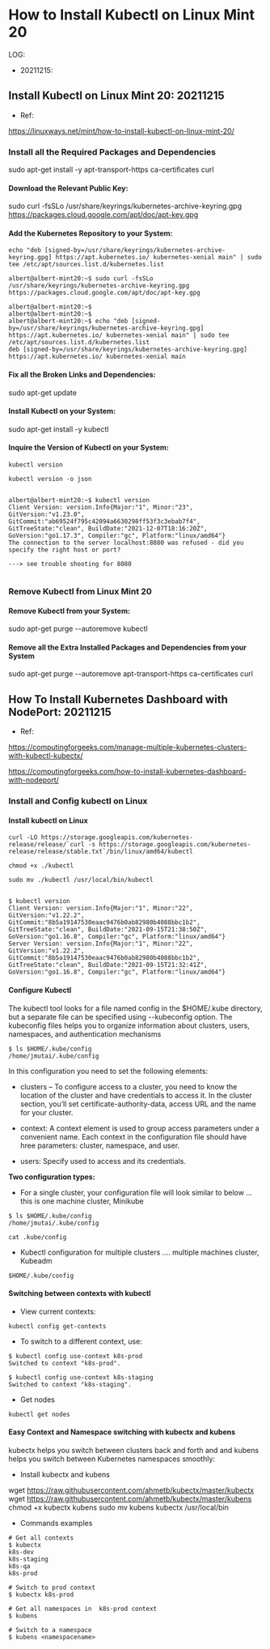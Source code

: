 
# How to Install Kubectl on Linux Mint 20

LOG:

- 20211215: 

## Install Kubectl on Linux Mint 20: 20211215

- Ref:

https://linuxways.net/mint/how-to-install-kubectl-on-linux-mint-20/


### Install all the Required Packages and Dependencies

sudo apt-get install -y apt-transport-https ca-certificates curl

#### Download the Relevant Public Key:

sudo curl -fsSLo /usr/share/keyrings/kubernetes-archive-keyring.gpg https://packages.cloud.google.com/apt/doc/apt-key.gpg

#### Add the Kubernetes Repository to your System:

```
echo "deb [signed-by=/usr/share/keyrings/kubernetes-archive-keyring.gpg] https://apt.kubernetes.io/ kubernetes-xenial main" | sudo tee /etc/apt/sources.list.d/kubernetes.list
```

```
albert@albert-mint20:~$ sudo curl -fsSLo /usr/share/keyrings/kubernetes-archive-keyring.gpg https://packages.cloud.google.com/apt/doc/apt-key.gpg

albert@albert-mint20:~$ 
albert@albert-mint20:~$ 
albert@albert-mint20:~$ echo "deb [signed-by=/usr/share/keyrings/kubernetes-archive-keyring.gpg] https://apt.kubernetes.io/ kubernetes-xenial main" | sudo tee /etc/apt/sources.list.d/kubernetes.list
deb [signed-by=/usr/share/keyrings/kubernetes-archive-keyring.gpg] https://apt.kubernetes.io/ kubernetes-xenial main

```

#### Fix all the Broken Links and Dependencies:

sudo apt-get update

#### Install Kubectl on your System:

sudo apt-get install -y kubectl

#### Inquire the Version of Kubectl on your System:

```
kubectl version

kubectl version -o json


albert@albert-mint20:~$ kubectl version
Client Version: version.Info{Major:"1", Minor:"23", GitVersion:"v1.23.0", GitCommit:"ab69524f795c42094a6630298ff53f3c3ebab7f4", GitTreeState:"clean", BuildDate:"2021-12-07T18:16:20Z", GoVersion:"go1.17.3", Compiler:"gc", Platform:"linux/amd64"}
The connection to the server localhost:8080 was refused - did you specify the right host or port?

---> see trouble shooting for 8080


```


### Remove Kubectl from Linux Mint 20

#### Remove Kubectl from your System:

sudo apt-get purge --autoremove kubectl


#### Remove all the Extra Installed Packages and Dependencies from your System

sudo apt-get purge --autoremove apt-transport-https ca-certificates curl



## How To Install Kubernetes Dashboard with NodePort: 20211215


- Ref:

https://computingforgeeks.com/manage-multiple-kubernetes-clusters-with-kubectl-kubectx/ 

https://computingforgeeks.com/how-to-install-kubernetes-dashboard-with-nodeport/


### Install and Config kubectl on Linux 

#### Install kubectl on Linux

```
curl -LO https://storage.googleapis.com/kubernetes-release/release/`curl -s https://storage.googleapis.com/kubernetes-release/release/stable.txt`/bin/linux/amd64/kubectl

chmod +x ./kubectl

sudo mv ./kubectl /usr/local/bin/kubectl


```

```
$ kubectl version
Client Version: version.Info{Major:"1", Minor:"22", GitVersion:"v1.22.2", GitCommit:"8b5a19147530eaac9476b0ab82980b4088bbc1b2", GitTreeState:"clean", BuildDate:"2021-09-15T21:38:50Z", GoVersion:"go1.16.8", Compiler:"gc", Platform:"linux/amd64"}
Server Version: version.Info{Major:"1", Minor:"22", GitVersion:"v1.22.2", GitCommit:"8b5a19147530eaac9476b0ab82980b4088bbc1b2", GitTreeState:"clean", BuildDate:"2021-09-15T21:32:41Z", GoVersion:"go1.16.8", Compiler:"gc", Platform:"linux/amd64"}
```

#### Configure Kubectl

The kubectl tool looks for a file named config in the $HOME/.kube directory, but a separate file can be specified using --kubeconfig option. The kubeconfig files helps you to organize information about clusters, users, namespaces, and authentication mechanisms

```
$ ls $HOME/.kube/config
/home/jmutai/.kube/config

```

In this configuration you need to set the following elements:

- clusters – To configure access to a cluster, you need to know the location of the cluster and have credentials to access it. In the cluster section, you’ll set certificate-authority-data, access URL and the name for your cluster.


- context: A context element is used to group access parameters under a convenient name. Each context in the configuration file should have hree parameters: cluster, namespace, and user.


- users: Specify used to access and its credentials.


**Two configuration types:**

- For a single cluster, your configuration file will look similar to below ... this is one machine cluster, Minikube

```
$ ls $HOME/.kube/config
/home/jmutai/.kube/config

cat .kube/config

```

- Kubectl configuration for multiple clusters .... multiple machines cluster, Kubeadm


```
$HOME/.kube/config

```

#### Switching between contexts with kubectl

- View current contexts:

```
kubectl config get-contexts
```

- To switch to a different context, use:

```
$ kubectl config use-context k8s-prod
Switched to context "k8s-prod".

$ kubectl config use-context k8s-staging
Switched to context "k8s-staging".
```

- Get nodes

```
kubectl get nodes
```

#### Easy Context and Namespace switching with kubectx and kubens

kubectx helps you switch between clusters back and forth and and kubens helps you switch between Kubernetes namespaces smoothly:


- Install kubectx and kubens

wget https://raw.githubusercontent.com/ahmetb/kubectx/master/kubectx
wget https://raw.githubusercontent.com/ahmetb/kubectx/master/kubens
chmod +x kubectx kubens
sudo mv kubens kubectx /usr/local/bin

- Commands examples

```
# Get all contexts
$ kubectx
k8s-dev 
k8s-staging
k8s-qa
k8s-prod

# Switch to prod context
$ kubectx k8s-prod

# Get all namespaces in  k8s-prod context
$ kubens

# Switch to a namespace
$ kubens <namespacename>

```

